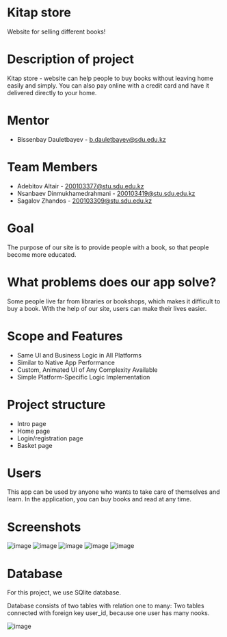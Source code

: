 
# Kitap store
Website for selling different books!

# Description of project
Kitap store - website can help people to buy books without leaving home easily and simply.
You can also pay online with a credit card and have it delivered directly to your home.

# Mentor 
+ Bissenbay Dauletbayev - b.dauletbayev@sdu.edu.kz

# Team Members
+ Adebitov Altair - 200103377@stu.sdu.edu.kz 
+ Nsanbaev Dinmukhamedrahmani - 200103419@stu.sdu.edu.kz  
+ Sagalov Zhandos - 200103309@stu.sdu.edu.kz  

# Goal
The purpose of our site is to provide people with a book, so that people become more educated.

# What problems does our app solve?
Some people live far from libraries or bookshops, which makes it difficult to buy a book. With the help 
of our site, users can make their lives easier.

# Scope and Features
+ Same UI and Business Logic in All Platforms
+ Similar to Native App Performance
+ Custom, Animated UI of Any Complexity Available
+ Simple Platform-Specific Logic Implementation

# Project structure
- Intro page
- Home page
- Login/registration page
- Basket page

# Users
This app can be used by anyone who wants to take care of themselves and learn. 
In the application, you can buy books and read at any time.

# Screenshots
![image](https://user-images.githubusercontent.com/90964357/166976892-7e5172be-d494-4bd2-b843-57b2135865de.png)
![image](https://user-images.githubusercontent.com/90964357/166977030-1314f257-2685-4a4b-ac81-0c59b8f6dac1.png)
![image](https://user-images.githubusercontent.com/90964357/166977093-e916b377-5dd1-4cfd-a252-cf9760dc427e.png)
![image](https://user-images.githubusercontent.com/90964357/166977131-e3f7edbb-e464-4a0f-ae7f-7a4744829e9b.png)
![image](https://user-images.githubusercontent.com/90964357/166977182-75c06e09-36ea-4406-911d-5c272c3ca98b.png)

# Database
For this project, we use SQlite database.

Database consists of two tables with relation one to many: Two tables connected with foreign key user_id, because one user has many nooks.


![image](https://user-images.githubusercontent.com/90964357/166980894-13cec4fd-905d-49a2-be9b-aef05ab0c2a4.png)
